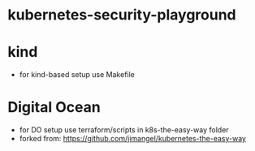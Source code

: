 # kubernetes-security-playground

# kind
- for kind-based setup use Makefile

# Digital Ocean
- for DO setup use terraform/scripts in k8s-the-easy-way folder
- forked from: https://github.com/jimangel/kubernetes-the-easy-way
